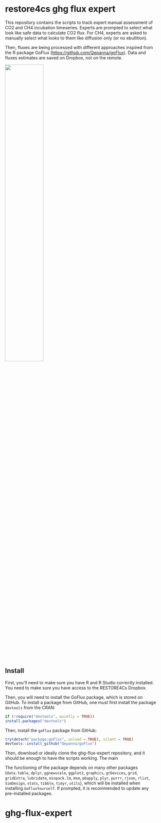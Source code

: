 # restore4cs ghg flux expert
This repository contains the scripts to track expert manual assessment of CO2 and CH4 incubation timeseries.
Experts are prompted to select what look like safe data to calculate CO2 flux. For CH4, experts are asked to manually select what looks to them like diffusion only (or no ebullition).

Then, fluxes are being processed with different approaches inspired from the R package GoFlux (https://github.com/Qepanna/goFlux).
Data and fluxes estimates are saved on Dropbox, not on the remote.

<img src="https://github.com/camilleminaudo/restore4cs-scripts/blob/main/RESTORE4Cs_LOGO_DEF.jpg" width=50% height=50%>


## Install
First, you'll need to make sure you have R and R Studio correctly installed.
You need to make sure you have access to the RESTORE4Cs Dropbox.

Then, you will need to install the GoFlux package, which is stored on GitHub.
To install a package from GitHub, one must first install the package
`devtools` from the CRAN:

``` r
if (!require("devtools", quietly = TRUE))
install.packages("devtools")
```

Then, install the `goFlux` package from GitHub:

``` r
try(detach("package:goFlux", unload = TRUE), silent = TRUE)
devtools::install_github("Qepanna/goFlux")
```

Then, download or ideally clone the ghg-flux-expert repository, and it should be enough to have the scripts working.
The main 

The functioning of the package depends on many other packages
(`data.table`, `dplyr`, `ggnewscale`, `ggplot2`, `graphics`,
`grDevices`, `grid`, `gridExtra`, `lubridate`, `minpack.lm`, `msm`,
`pbapply`, `plyr`, `purrr`, `rjson`, `rlist`, `SimDesign`, `stats`,
`tibble`, `tidyr`, `utils`), which will be installed when installing
`GoFluxYourself`. If prompted, it is recommended to update any
pre-installed packages.

# ghg-flux-expert